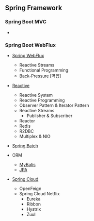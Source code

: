 ## Spring Framework



### Spring Boot MVC

- 



### Spring Boot WebFlux

- [Spring WebFlux](./Spring%20WebFlux.md)
  
  - Reactive Streams
  - Functional Programming
  - Back-Pressure [역압]
- [Reactive](./Reactive.md)
  
  - Reactive System
  - Reactive Programming
  - Observer Pattern & Iterator Pattern
  - Reactive Streams
    - Publisher & Subscriber
  - Reactor
  - Redis
  - R2DBC
  - Multiplex & NIO
- [Spring Batch](./Spring%20Batch.md)
- ORM

  - [MyBatis](./ORM/MyBatis.md)
  - [JPA](./ORM/JPA/README.md)
  
- [Spring Cloud](./Spring%20Cloud/README.md)
  - OpenFeign
  - Spring Cloud Netflix
    - Eureka
    - Ribbon
    - Hystrix
    - Zuul

